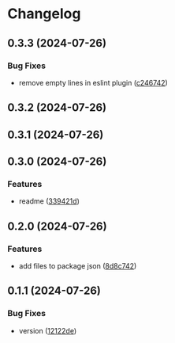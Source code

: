 # Changelog

## 0.3.3 (2024-07-26)


### Bug Fixes

* remove empty lines in eslint plugin ([c246742](https://github.com/vuki656/style-guide/commit/c246742ec46bc5be8447ac1e8f5c50d73bc3aeb7))

## 0.3.2 (2024-07-26)

## 0.3.1 (2024-07-26)

## 0.3.0 (2024-07-26)


### Features

* readme ([339421d](https://github.com/vuki656/style-guide/commit/339421d3c0d356ec8be8788603ff234309a42c69))

## 0.2.0 (2024-07-26)


### Features

* add files to package json ([8d8c742](https://github.com/vuki656/style-guide/commit/8d8c7420744665f01cf0d3c21a71da5f98fdf42f))

## 0.1.1 (2024-07-26)


### Bug Fixes

* version ([12122de](https://github.com/vuki656/style-guide/commit/12122de06b0496aafbe09132fe9e1074966941ae))
